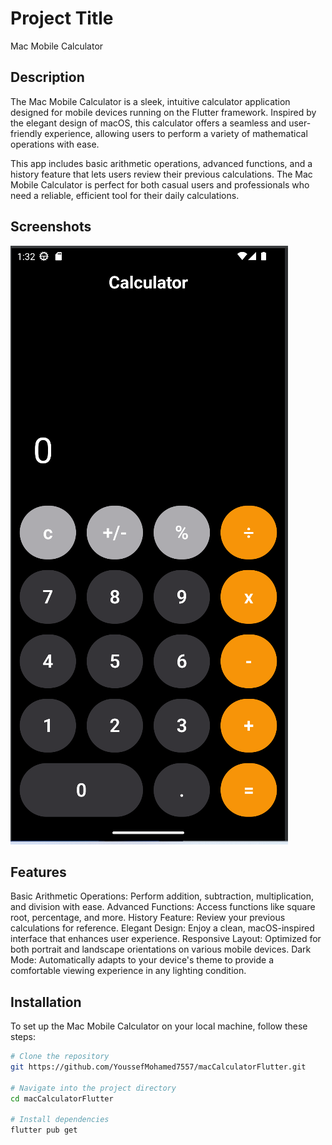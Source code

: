 # Project Title
Mac Mobile Calculator
## Description
The Mac Mobile Calculator is a sleek, intuitive calculator application designed for mobile devices running on the Flutter framework. Inspired by the elegant design of macOS, this calculator offers a seamless and user-friendly experience, allowing users to perform a variety of mathematical operations with ease.

This app includes basic arithmetic operations, advanced functions, and a history feature that lets users review their previous calculations. The Mac Mobile Calculator is perfect for both casual users and professionals who need a reliable, efficient tool for their daily calculations.

## Screenshots

![Screen Shot](assets\screenshots\screenshot1.png)

## Features
Basic Arithmetic Operations: Perform addition, subtraction, multiplication, and division with ease.
Advanced Functions: Access functions like square root, percentage, and more.
History Feature: Review your previous calculations for reference.
Elegant Design: Enjoy a clean, macOS-inspired interface that enhances user experience.
Responsive Layout: Optimized for both portrait and landscape orientations on various mobile devices.
Dark Mode: Automatically adapts to your device's theme to provide a comfortable viewing experience in any lighting condition.

## Installation
To set up the Mac Mobile Calculator on your local machine, follow these steps:

```bash
# Clone the repository
git https://github.com/YoussefMohamed7557/macCalculatorFlutter.git

# Navigate into the project directory
cd macCalculatorFlutter

# Install dependencies
flutter pub get